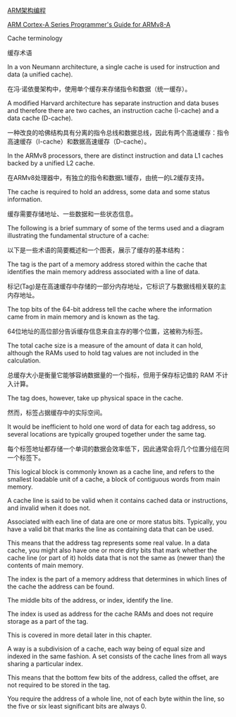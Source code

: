 [ARM架构编程](https://www.zhihu.com/column/c_1455195069590962177)


[ARM Cortex-A Series Programmer's Guide for ARMv8-A](https://developer.arm.com/documentation/den0024/a/Caches/Cache-terminology?lang=en)

Cache terminology

缓存术语

In a von Neumann architecture, a single cache is used for instruction and data (a unified cache). 

在冯·诺依曼架构中，使用单个缓存来存储指令和数据（统一缓存）。

A modified Harvard architecture has separate instruction and data buses and therefore there are two caches, an instruction cache (I-cache) and a data cache (D-cache). 

一种改良的哈佛结构具有分离的指令总线和数据总线，因此有两个高速缓存：指令高速缓存（I-cache）和数据高速缓存（D-cache）。

In the ARMv8 processors, there are distinct instruction and data L1 caches backed by a unified L2 cache.

在ARMv8处理器中，有独立的指令和数据L1缓存，由统一的L2缓存支持。

The cache is required to hold an address, some data and some status information.

缓存需要存储地址、一些数据和一些状态信息。

The following is a brief summary of some of the terms used and a diagram illustrating the fundamental structure of a cache:

以下是一些术语的简要概述和一个图表，展示了缓存的基本结构：

The tag is the part of a memory address stored within the cache that identifies the main memory address associated with a line of data.

标记(Tag)是在高速缓存中存储的一部分内存地址，它标识了与数据线相关联的主内存地址。


The top bits of the 64-bit address tell the cache where the information came from in main memory and is known as the tag.

64位地址的高位部分告诉缓存信息来自主存的哪个位置，这被称为标签。

The total cache size is a measure of the amount of data it can hold, although the RAMs used to hold tag values are not included in the calculation. 

总缓存大小是衡量它能够容纳数据量的一个指标，但用于保存标记值的 RAM 不计入计算。

The tag does, however, take up physical space in the cache.

然而，标签占据缓存中的实际空间。


It would be inefficient to hold one word of data for each tag address, so several locations are typically grouped together under the same tag. 

每个标签地址都存储一个单词的数据会效率低下，因此通常会将几个位置分组在同一个标签下。

This logical block is commonly known as a cache line, and refers to the smallest loadable unit of a cache, a block of contiguous words from main memory.

A cache line is said to be valid when it contains cached data or instructions, and invalid when it does not.



Associated with each line of data are one or more status bits. Typically, you have a valid bit that marks the line as containing data that can be used. 

This means that the address tag represents some real value. In a data cache, you might also have one or more dirty bits that mark whether the cache line (or part of it) holds data that is not the same as (newer than) the contents of main memory.



The index is the part of a memory address that determines in which lines of the cache the address can be found.



The middle bits of the address, or index, identify the line.

The index is used as address for the cache RAMs and does not require storage as a part of the tag. 

This is covered in more detail later in this chapter.



A way is a subdivision of a cache, each way being of equal size and indexed in the same fashion. A set consists of the cache lines from all ways sharing a particular index.



This means that the bottom few bits of the address, called the offset, are not required to be stored in the tag.

You require the address of a whole line, not of each byte within the line, so the five or six least significant bits are always 0.




[]()
[]()
[]()
[]()
[]()
[]()
